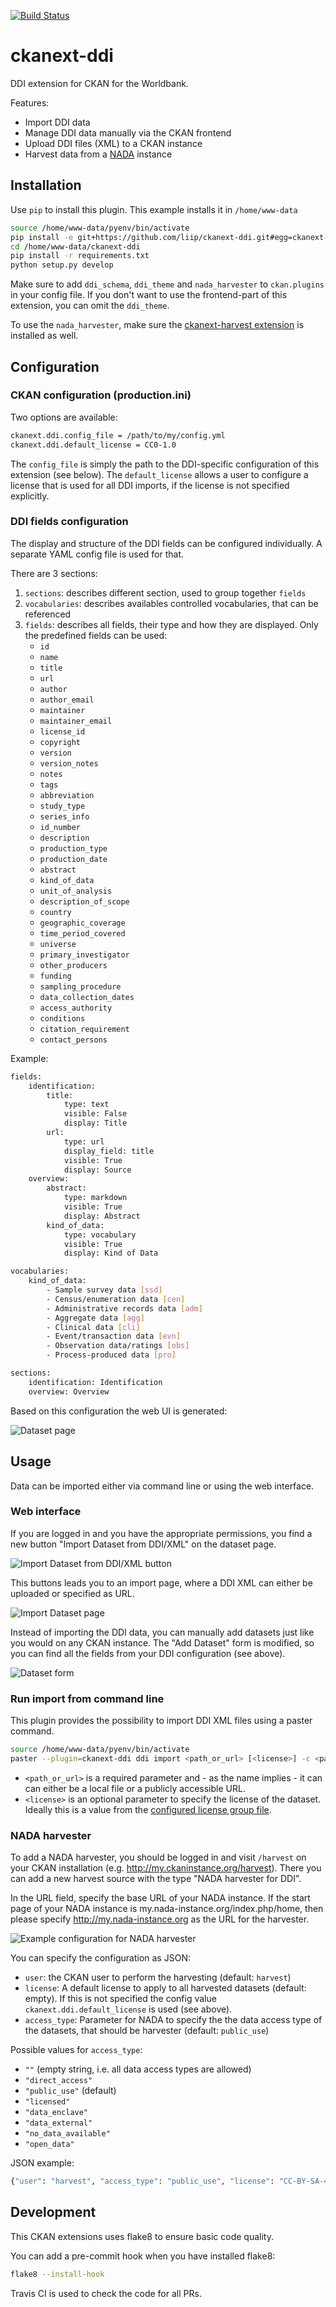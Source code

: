 [![Build Status](https://travis-ci.org/liip/ckanext-ddi.svg?branch=master)](https://travis-ci.org/liip/ckanext-ddi)

ckanext-ddi
===========

DDI extension for CKAN for the Worldbank.

Features:

* Import DDI data
* Manage DDI data manually via the CKAN frontend
* Upload DDI files (XML) to a CKAN instance
* Harvest data from a [NADA](http://www.ihsn.org/home/projects/NADA-development) instance


## Installation

Use `pip` to install this plugin. This example installs it in `/home/www-data`

```bash
source /home/www-data/pyenv/bin/activate
pip install -e git+https://github.com/liip/ckanext-ddi.git#egg=ckanext-ddi --src /home/www-data
cd /home/www-data/ckanext-ddi
pip install -r requirements.txt
python setup.py develop
```

Make sure to add `ddi_schema`, `ddi_theme` and `nada_harvester` to `ckan.plugins` in your config file.
If you don't want to use the frontend-part of this extension, you can omit the `ddi_theme`.

To use the `nada_harvester`, make sure the [ckanext-harvest extension](https://github.com/ckan/ckanext-harvest) is installed as well.

## Configuration

### CKAN configuration (production.ini)
Two options are available:

```bash
ckanext.ddi.config_file = /path/to/my/config.yml
ckanext.ddi.default_license = CC0-1.0
```

The `config_file` is simply the path to the DDI-specific configuration of this extension (see below).
The `default_license` allows a user to configure a license that is used for all DDI imports, if the license is not specified explicitly.

### DDI fields configuration
The display and structure of the DDI fields can be configured individually. A separate YAML config file is used for that.

There are 3 sections:

1. `sections`: describes different section, used to group together `fields`
2. `vocabularies`: describes availables controlled vocabularies, that can be referenced
3. `fields`: describes all fields, their type and how they are displayed. Only the predefined fields can be used:
    * `id`
    * `name`
    * `title`
    * `url`
    * `author`
    * `author_email`
    * `maintainer`
    * `maintainer_email`
    * `license_id`
    * `copyright`
    * `version`
    * `version_notes`
    * `notes`
    * `tags`
    * `abbreviation`
    * `study_type`
    * `series_info`
    * `id_number`
    * `description`
    * `production_type`
    * `production_date`
    * `abstract`
    * `kind_of_data`
    * `unit_of_analysis`
    * `description_of_scope`
    * `country`
    * `geographic_coverage`
    * `time_period_covered`
    * `universe`
    * `primary_investigator`
    * `other_producers`
    * `funding`
    * `sampling_procedure`
    * `data_collection_dates`
    * `access_authority`
    * `conditions`
    * `citation_requirement`
    * `contact_persons`

Example:

```bash
fields:
    identification:
        title:
            type: text
            visible: False
            display: Title
        url:
            type: url
            display_field: title
            visible: True
            display: Source
    overview:
        abstract:
            type: markdown
            visible: True
            display: Abstract
        kind_of_data:
            type: vocabulary
            visible: True
            display: Kind of Data

vocabularies:
    kind_of_data:
        - Sample survey data [ssd]
        - Census/enumeration data [cen]
        - Administrative records data [adm]
        - Aggregate data [agg]
        - Clinical data [cli]
        - Event/transaction data [evn]
        - Observation data/ratings [obs]
        - Process-produced data [pro]

sections:
    identification: Identification
    overview: Overview
```

Based on this configuration the web UI is generated:

![Dataset page](https://raw.github.com/liip/ckanext-ddi/master/screenshots/dataset_view.png)

## Usage
Data can be imported either via command line or using the web interface.

### Web interface
If you are logged in and you have the appropriate permissions, you find a new button "Import Dataset from DDI/XML" on the dataset page.

![Import Dataset from DDI/XML button](https://raw.github.com/liip/ckanext-ddi/master/screenshots/add_dataset_button.png)

This buttons leads you to an import page, where a DDI XML can either be uploaded or specified as URL.

![Import Dataset page](https://raw.github.com/liip/ckanext-ddi/master/screenshots/import_dataset.png)

Instead of importing the DDI data, you can manually add datasets just like you would on any CKAN instance.
The "Add Dataset" form is modified, so you can find all the fields from your DDI configuration (see above).

![Dataset form](https://raw.github.com/liip/ckanext-ddi/master/screenshots/manual_dataset.png)


### Run import from command line
This plugin provides the possibility to import DDI XML files using a paster command.

```bash
source /home/www-data/pyenv/bin/activate
paster --plugin=ckanext-ddi ddi import <path_or_url> [<license>] -c <path to config file>
```

* `<path_or_url>` is a required parameter and - as the name implies - it can can either be a local file or a publicly accessible URL.
* `<license>` is an optional parameter to specify the license of the dataset. Ideally this is a value from the [configured license group file](http://docs.ckan.org/en/943-writing-extensions-tutorial/configuration.html#licenses-group-url).

### NADA harvester
To add a NADA harvester, you should be logged in and visit `/harvest` on your CKAN installation (e.g. http://my.ckaninstance.org/harvest).
There you can add a new harvest source with the type "NADA harvester for DDI".

In the URL field, specify the base URL of your NADA instance. If the start page of your NADA instance is my.nada-instance.org/index.php/home, then please specify http://my.nada-instance.org as the URL for the harvester.

![Example configuration for NADA harvester](https://raw.github.com/liip/ckanext-ddi/master/screenshots/nada_harvester_config.png)

You can specify the configuration as JSON:

* `user`: the CKAN user to perform the harvesting (default: `harvest`)
* `license`: A default license to apply to all harvested datasets (default: empty). If this is not specified the config value `ckanext.ddi.default_license` is used (see above).
* `access_type`: Parameter for NADA to specify the the data access type of the datasets, that should be harvester (default: `public_use`)

Possible values for `access_type`:
* `""` (empty string, i.e. all data access types are allowed)
* `"direct_access"`
* `"public_use"` (default)
* `"licensed"`
* `"data_enclave"`
* `"data_external"`
* `"no_data_available"`
* `"open_data"`

JSON example:
```bash
{"user": "harvest", "access_type": "public_use", "license": "CC-BY-SA-4.0"}
```


## Development

This CKAN extensions uses flake8 to ensure basic code quality.

You can add a pre-commit hook when you have installed flake8:

```bash
flake8 --install-hook
```

Travis CI is used to check the code for all PRs.
